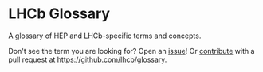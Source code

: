 # LHCb Glossary

A glossary of HEP and LHCb-specific terms and concepts.

Don't see the term you are looking for? Open an [issue]!
Or [contribute] with a pull request at <https://github.com/lhcb/glossary>.

[issue]: https://github.com/lhcb/glossary/issues/new/choose
[contribute]: https://github.com/lhcb/glossary/blob/master/CONTRIBUTING.md

